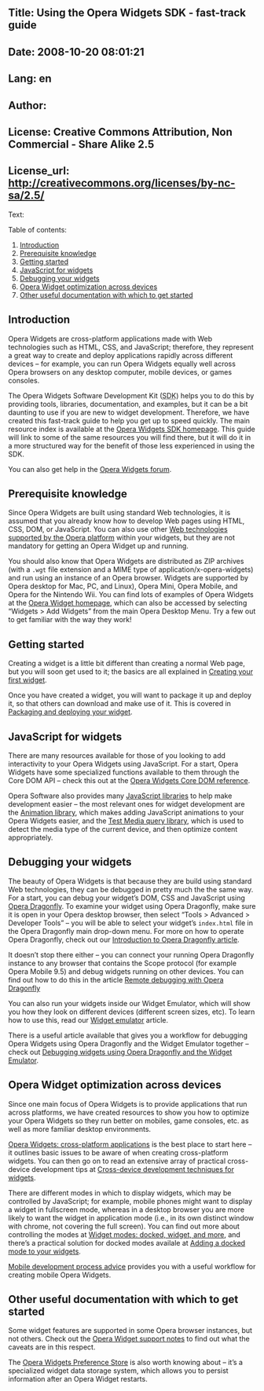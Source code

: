 Title: Using the Opera Widgets SDK - fast-track guide
----
Date: 2008-10-20 08:01:21
----
Lang: en
----
Author: 
----
License: Creative Commons Attribution, Non Commercial - Share Alike 2.5
----
License_url: http://creativecommons.org/licenses/by-nc-sa/2.5/
----
Text:

<p>Table of contents:</p>
<ol>
<li><a href="#intro">Introduction</a></li>
<li><a href="#prerequisites">Prerequisite knowledge</a></li>
<li><a href="#basics">Getting started</a></li>
<li><a href="#javascript">JavaScript for widgets</a></li>
<li><a href="#debugging">Debugging your widgets</a></li>
<li><a href="#optimization">Opera Widget optimization across devices</a></li>
<li><a href="#otherdocumentation">Other useful documentation with which to get started</a></li>
</ol>

<h2 id="intro">Introduction</h2>

<p>Opera Widgets are cross-platform applications made with Web technologies such as HTML, CSS, and JavaScript; therefore, they represent a great way to create and deploy applications rapidly across different devices – for example, you can run Opera Widgets equally well across Opera browsers on any desktop computer, mobile devices, or games consoles.</p>

<p>The Opera Widgets Software Development Kit (<abbr title="Software Development Kit">SDK</abbr>) helps you to do this by providing tools, libraries, documentation, and examples, but it can be a bit daunting to use if you are new to widget development. Therefore, we have created this fast-track guide to help you get up to speed quickly. The main resource index is available at the <a href="http://dev.opera.com/articles/view/opera-widgets-sdk/">Opera Widgets SDK homepage</a>. This guide will link to some of the same resources you will find there, but it will do it in a more structured way for the benefit of those less experienced in using the SDK.</p>

<p>You can also get help in the <a href="http://widgets.opera.com/forum/">Opera Widgets forum</a>.</p>

<h2 id="prerequisites">Prerequisite knowledge</h2>

<p>Since Opera Widgets are built using standard Web technologies, it is assumed that you already know how to develop Web pages using HTML, CSS, DOM, or JavaScript. You can also use other <a href="http://www.opera.com/docs/specs/">Web technologies supported by the Opera platform</a> within your widgets, but they are not mandatory for getting an Opera Widget up and running.</p>

<p>You should also know that Opera Widgets are distributed as ZIP archives (with a <code>.wgt</code> file extension and a MIME type of application/x-opera-widgets) and run using an instance of an Opera browser. Widgets are supported by Opera desktop for Mac, PC, and Linux), Opera Mini, Opera Mobile, and Opera for the Nintendo Wii. You can find lots of examples of Opera Widgets at the <a href="http://widgets.opera.com">Opera Widget homepage</a>, which can also be accessed by selecting “Widgets &gt; Add Widgets” from the main Opera Desktop Menu. Try a few out to get familiar with the way they work!</p>

<h2 id="basics">Getting started</h2>

<p>Creating a widget is a little bit different than creating a normal Web page, but you will soon get used to it; the basics are all explained in <a href="http://dev.opera.com/articles/view/creating-your-first-opera-widget/">Creating your first widget</a>.</p>

<p>Once you have created a widget, you will want to package it up and deploy it, so that others can download and make use of it. This is covered in <a href="http://dev.opera.com/articles/view/packing-and-deploying-your-opera-widget/">Packaging and deploying your widget</a>.</p>

<h2 id="javascript">JavaScript for widgets</h2>

<p>There are many resources available for those of you looking to add interactivity to your Opera Widgets using JavaScript. For a start, Opera Widgets have some specialized functions available to them through the Core DOM API – check this out at the <a href="http://dev.opera.com/libraries/widgetobject/">Opera Widgets Core DOM reference</a>.</p>

<p>Opera Software also provides many <a href="http://dev.opera.com/libraries/">JavaScript libraries</a> to help make development easier – the most relevant ones for widget development are the <a href="http://dev.opera.com/articles/view/hello-animation/">Animation library</a>, which makes adding JavaScript animations to your Opera Widgets easier, and the <a href="http://www.w3.org/TR/css3-mediaqueries/">Test Media query library</a>, which is used to detect the media type of the current device, and then optimize content appropriately.</p>

<h2 id="debugging">Debugging your widgets</h2>

<p>The beauty of Opera Widgets is that because they are build using standard Web technologies, they can be debugged in pretty much the the same way. For a start, you can debug your widget’s DOM, CSS and JavaScript using <a href="http://www.opera.com/dragonfly/">Opera Dragonfly</a>. To examine your widget using Opera Dragonfly, make sure it is open in your Opera desktop browser, then select “Tools &gt; Advanced &gt; Developer Tools” – you will be able to select your widget’s <code>index.html</code> file in the Opera Dragonfly main drop-down menu. For more on how to operate Opera Dragonfly, check out our <a href="http://dev.opera.com/articles/view/introduction-to-opera-dragonfly/">Introduction to Opera Dragonfly article</a>.</p>

<p>It doesn’t stop there either – you can connect your running Opera Dragonfly instance to any browser that contains the Scope protocol (for example Opera Mobile 9.5) and debug widgets running on other devices. You can find out how to do this in the article <a href="http://dev.opera.com/articles/view/remote-debugging-with-opera-dragonfly/">Remote debugging with Opera Dragonfly</a></p>

<p>You can also run your widgets inside our Widget Emulator, which will show you how they look on different devices (different screen sizes, etc). To learn how to use this, read our <a href="http://dev.opera.com/articles/view/widget-emulator/">Widget emulator</a> article.</p>

<p>There is a useful article available that gives you a workflow for debugging Opera Widgets using Opera Dragonfly and the Widget Emulator together – check out <a href="http://dev.opera.com/articles/view/debugging-widgets-using-opera-dragonfly/">Debugging widgets using Opera Dragonfly and the Widget Emulator</a>.</p>

<h2 id="optimization">Opera Widget optimization across devices</h2>

<p>Since one main focus of Opera Widgets is to provide applications that run across platforms, we have created resources to show you how to optimize your Opera Widgets so they run better on mobiles, game consoles, etc. as well as more familiar desktop environments.</p>

<p><a href="http://dev.opera.com/articles/view/opera-widgets-cross-platform-applicatio/">Opera Widgets: cross-platform applications</a> is the best place to start here – it outlines basic issues to be aware of when creating cross-platform widgets. You can then go on to read an extensive array of practical cross-device development tips at <a href="http://dev.opera.com/articles/view/cross-device-development-techniques-for/">Cross-device development techniques for widgets</a>.</p>

<p>There are different modes in which to display widgets, which may be controlled by JavaScript; for example, mobile phones might want to display a widget in fullscreen mode, whereas in a desktop browser you are more likely to want the widget in application mode (i.e., in its own distinct window with chrome, not covering the full screen). You can find out more about controlling the modes at <a href="http://dev.opera.com/articles/view/widget-modes-docked-widget-and-more/">Widget modes: docked, widget, and more</a>, and there’s a practical solution for docked modes availale at <a href="http://dev.opera.com/articles/view/adding-a-docked-mode-to-your-widgets/">Adding a docked mode to your widgets</a>.</p>

<p><a href="http://dev.opera.com/articles/view/mobile-widget-development-process-advice/">Mobile development process advice</a> provides you with a useful workflow for creating mobile Opera Widgets.</p>

<h2 id="otherdocumentation">Other useful documentation with which to get started</h2>

<p>Some widget features are supported in some Opera browser instances, but not others. Check out the <a href="http://dev.opera.com/articles/view/opera-widget-support-notes/">Opera Widget support notes</a> to find out what the caveats are in this respect.</p>

<p>The <a href="http://dev.opera.com/articles/view/opera-widgets-preference-store/">Opera Widgets Preference Store</a> is also worth knowing about – it’s a specialized widget data storage system, which allows you to persist information after an Opera Widget restarts.</p>
